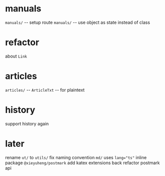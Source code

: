 # manuals

`manuals/` -- setup route
`manuals/` -- use object as state instead of class

# refactor

about `Link`

# articles

`articles/` -- `ArticleTxt` -- for plaintext

# history

support history again

# later

rename `ut/` to `utils/`
fix naming convention
`md/` uses `lang="ts"`
inline package `@xieyuheng/postmark`
add katex extensions back
refactor postmark api

